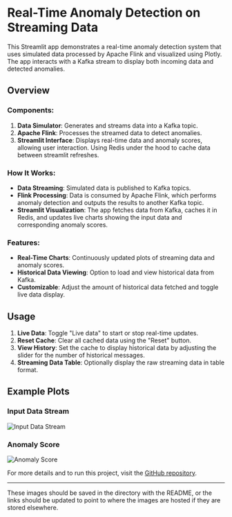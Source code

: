 # Real-Time Anomaly Detection on Streaming Data

This Streamlit app demonstrates a real-time anomaly detection system that uses simulated data processed by Apache Flink
and visualized using Plotly. The app interacts with a Kafka stream to display both incoming data and detected anomalies.

## Overview

### Components:

1. **Data Simulator**: Generates and streams data into a Kafka topic.
2. **Apache Flink**: Processes the streamed data to detect anomalies.
3. **Streamlit Interface**: Displays real-time data and anomaly scores, allowing user interaction. Using Redis under the
   hood to cache data between streamlit refreshes.

### How It Works:

- **Data Streaming**: Simulated data is published to Kafka topics.
- **Flink Processing**: Data is consumed by Apache Flink, which performs anomaly detection and outputs the results to
  another Kafka topic.
- **Streamlit Visualization**: The app fetches data from Kafka, caches it in Redis, and updates live charts showing the
  input data and corresponding anomaly scores.

### Features:

- **Real-Time Charts**: Continuously updated plots of streaming data and anomaly scores.
- **Historical Data Viewing**: Option to load and view historical data from Kafka.
- **Customizable**: Adjust the amount of historical data fetched and toggle live data display.

## Usage

1. **Live Data**: Toggle "Live data" to start or stop real-time updates.
2. **Reset Cache**: Clear all cached data using the "Reset" button.
3. **View History**: Set the cache to display historical data by adjusting the slider for the number of historical
   messages.
4. **Streaming Data Table**: Optionally display the raw streaming data in table format.

## Example Plots

### Input Data Stream

![Input Data Stream](input_data_stream.png)

### Anomaly Score

![Anomaly Score](anomaly_score.png)

For more details and to run this project, visit
the [GitHub repository](https://github.com/domenicodigangi/streaming-data-playground/tree/main/development/flink/streamingad).

---

These images should be saved in the directory with the README, or the links should be updated to point to where the
images are hosted if they are stored elsewhere.